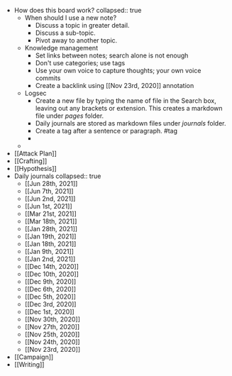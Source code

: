 - How does this board work?
  collapsed:: true
	- When should I use a new note?
		- Discuss a topic in greater detail.
		- Discuss a sub-topic.
		- Pivot away to another topic.
	- Knowledge management
		- Set links between notes; search alone is not enough
		- Don't use categories; use tags
		- Use your own voice to capture thoughts; your own voice commits
		- Create a backlink using [[Nov 23rd, 2020]] annotation
	- Logsec
		- Create a new file by typing the name of file in the Search box, leaving out any brackets or extension. This creates a markdown file under _pages_ folder.
		- Daily journals are stored as markdown files under _journals_ folder.
		- Create a tag after a sentence or paragraph. #tag
		-
	-
- [[Attack Plan]]
- [[Crafting]]
- [[Hypothesis]]
- Daily journals
  collapsed:: true
	- [[Jun 28th, 2021]]
	- [[Jun 7th, 2021]]
	- [[Jun 2nd, 2021]]
	- [[Jun 1st, 2021]]
	- [[Mar 21st, 2021]]
	- [[Mar 18th, 2021]]
	- [[Jan 28th, 2021]]
	- [[Jan 19th, 2021]]
	- [[Jan 18th, 2021]]
	- [[Jan 9th, 2021]]
	- [[Jan 2nd, 2021]]
	- [[Dec 14th, 2020]]
	- [[Dec 10th, 2020]]
	- [[Dec 9th, 2020]]
	- [[Dec 6th, 2020]]
	- [[Dec 5th, 2020]]
	- [[Dec 3rd, 2020]]
	- [[Dec 1st, 2020]]
	- [[Nov 30th, 2020]]
	- [[Nov 27th, 2020]]
	- [[Nov 25th, 2020]]
	- [[Nov 24th, 2020]]
	- [[Nov 23rd, 2020]]
- [[Campaign]]
- [[Writing]]